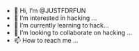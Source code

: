 - 👋 Hi, I’m @JUSTFDRFUN
- 👀 I’m interested in hacking ...
- 🌱 I’m currently learning to hack...
- 💞️ I’m looking to collaborate on hacking ...
- 📫 How to reach me ...

<!---
JUSTFDRFUN/JUSTFDRFUN is a ✨ special ✨ repository because its `README.md` (this file) appears on your GitHub profile.
You can click the Preview link to take a look at your changes.
--->
